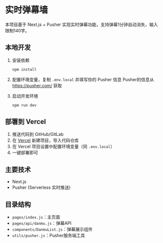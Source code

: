 # 实时弹幕墙

本项目基于 Next.js + Pusher 实现实时弹幕功能，支持弹幕1分钟自动消失，输入限制140字。

## 本地开发

1. 安装依赖
   ```bash
   npm install
   ```
2. 配置环境变量，复制 `.env.local` 并填写你的 Pusher 信息
Pusher的信息从 https://pusher.com/ 获取

3. 启动开发环境
   ```bash
   npm run dev
   ```

## 部署到 Vercel

1. 推送代码到 GitHub/GitLab
2. 在 [Vercel](https://vercel.com/) 新建项目，导入代码仓库
3. 在 Vercel 项目设置中配置环境变量（同 `.env.local`）
4. 一键部署即可

## 主要技术
- Next.js
- Pusher (Serverless 实时推送)

## 目录结构
- `pages/index.js`：主页面
- `pages/api/danmu.js`：弹幕API
- `components/DanmuList.js`：弹幕展示组件
- `utils/pusher.js`：Pusher服务端工具 
